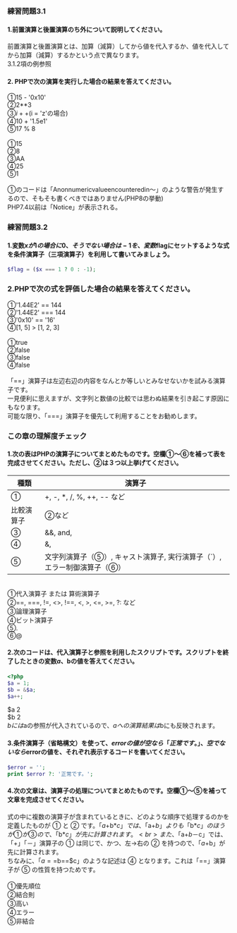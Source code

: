 ### 練習問題3.1
#### 1.前置演算と後置演算のち外について説明してください。
前置演算と後置演算とは、加算（減算）してから値を代入するか、値を代入してから加算（減算）するかという点で異なります。<br>
3.1.2項の例参照<br>
#### 2. PHPで次の演算を実行した場合の結果を答えてください。
①15 - '0x10'<br>
②2**3<br>
③$i++($i = 'z'の場合)<br>
④10 + '1.5e1'<br>
⑤17 % 8<br>
<br>
①15<br>
②8<br>
③AA<br>
④25<br>
⑤1<br>
<br>
①のコードは「Anonnumericvalueencounteredin～」のような警告が発生するので、そもそも書くべきではありません(PHP8の挙動)<br>
PHP7.4以前は「Notice」が表示される。<br>
### 練習問題3.2
#### 1.変数$xが1の場合に0、そうでない場合は-1を、変数$flagにセットするような式を条件演算子（三項演算子）を利用して書いてみましょう。
```PHP
$flag = ($x === 1 ? 0 : -1);
```
### 2.PHPで次の式を評価した場合の結果を答えてください。
①'1.44E2' == 144<br>
②'1.44E2' === 144<br>
③'0x10' == '16'<br>
④[1, 5] > [1, 2, 3]<br>
<br>
①true<br>
②false<br>
③false<br>
④false<br>
<br>
「==」演算子は左辺右辺の内容をなんとか等しいとみなせないかを試みる演算子です。<br>
一見便利に思えますが、文字列と数値の比較では思わぬ結果を引き起こす原因にもなります。<br>
可能な限り、「===」演算子を優先して利用することをお勧めします。<br>
### この章の理解度チェック
#### 1.次の表はPHPの演算子についてまとめたものです。空欄①〜⑥を補って表を完成させてください。ただし、②は３つ以上挙げてください。
| 種類  | 演算子 |
| ------------- | ------------- |
| ① | +, -, *, /, %, ++, -- など |
| 比較演算子 | ②など |
| ③ | &&, and, ||, or, xor, ! など |
| ④ | &, |, ^, <<, >> など |
| ⑤ | 文字列演算子（⑤）, キャスト演算子, 実行演算子（&grave;）, エラー制御演算子（⑥） |
<br>
①代入演算子 または 算術演算子<br>
②==, ===, !=, <>, !==, <, >, <=, >=, ?: など<br>
③論理演算子<br>
④ビット演算子<br>
⑤.<br>
⑥@<br>

#### 2.次のコードは、代入演算子と参照を利用したスクリプトです。スクリプトを終了したときの変数$a、$bの値を答えてください。
```PHP
<?php
$a = 1;
$b = &$a;
$a++;
```
$a 2<br>
$b 2<br>
$bには$aの参照が代入されているので、$aへの演算結果は$bにも反映されます。<br>
#### 3.条件演算子（省略構文）を使って、$errorの値が空なら「正常です。」、空でないなら$errorの値を、それぞれ表示するコードを書いてください。
```PHP
$error = '';
print $error ?: '正常です。';
```
#### 4.次の文章は、演算子の処理についてまとめたものです。空欄①～⑤を補って文章を完成させてください。
式の中に複数の演算子が含まれているときに、どのような順序で処理するのかを定義したものが ① と ② です。「$a+$b*$c」では、「$a+$b」よりも「$b*$c」のほうが ① が ③ ので、「$b*$c」が先に計算されます。<br>
また、「$a+$b－$c」では、「+」「－」演算子の ① は同じで、かつ、左→右の ② を持つので、「$a+$b」が先に計算されます。<br>
ちなみに、「$a==$b==$c」のような記述は ④ となります。これは「==」演算子が ⑤ の性質を持つためです。<br>
<br>
①優先順位<br>
②結合則<br>
③高い<br>
④エラー<br>
⑤非結合<br>

